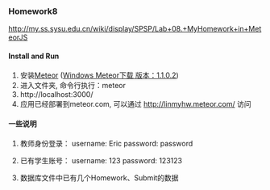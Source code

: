 ### Homework8
http://my.ss.sysu.edu.cn/wiki/display/SPSP/Lab+08.+MyHomework+in+MeteorJS

#### Install and Run
1. 安装[Meteor](https://www.meteor.com/) ([Windows Meteor下载 版本：1.1.0.2](https://install.meteor.com/windows))
2. 进入文件夹, 命令行执行：meteor
3. http://localhost:3000/
4. 应用已经部署到meteor.com, 可以通过 http://linmyhw.meteor.com/ 访问

#### 一些说明

1. 教师身份登录：
   username: Eric
   password: password

2. 已有学生账号：
   username: 123
   password: 123123

3. 数据库文件中已有几个Homework、Submit的数据
